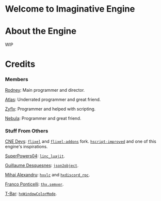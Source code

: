 # Welcome to Imaginative Engine
# About the Engine
WIP
# Credits
### Members
[Rodney](https://github.com/rodney528): Main programmer and director.

[Atlas](https://github.com/AtlasGamer27): Underrated programmer and great friend.

[Zyflx](https://github.com/Zyflx): Programmer and helped with scripting.

[Nebula](https://github.com/NebulaStellaNova): Programmer and great friend.
### Stuff From Others
[CNE Devs](https://github.com/FNF-CNE-Devs): [`flixel`](https://github.com/FNF-CNE-Devs/flixel) and [`flixel-addons`](https://github.com/FNF-CNE-Devs/flixel-addons) fork. [`hscript-improved`](https://github.com/FNF-CNE-Devs/hscript-improved) and one of this engine's inspirations.

[SuperPowers04](https://github.com/superpowers04): [`linc_luajit`](https://github.com/superpowers04/linc_luajit).

[Guillaume Desquesnes](https://github.com/elnabo): [`json2object`](https://github.com/elnabo/json2object).

[Mihai Alexandru](https://github.com/MAJigsaw77): [`hxvlc`](https://lib.haxe.org/p/hxvlc) and [`hxdiscord_rpc`](https://lib.haxe.org/p/hxdiscord_rpc).

[Franco Ponticelli](https://github.com/fponticelli): [`thx.semver`](https://lib.haxe.org/p/thx.semver).

[T-Bar](https://lib.haxe.org/u/T-Bar): [`hxWindowColorMode`](https://lib.haxe.org/p/hxWindowColorMode).